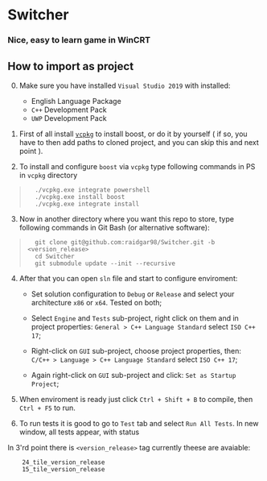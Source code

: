# Switcher
### 	Nice, easy to learn game in WinCRT

## How to import as project

0.	Make sure you have installed `Visual Studio 2019` with installed:
	- English Language Package
	- `C++` Development Pack
	- `UWP` Development Pack

1.	First of all install [`vcpkg`](https://github.com/microsoft/vcpkg) to install boost, or do it by yourself ( if so, you have to then add paths to cloned project, and you can skip this and next point ).

2.	To install and configure `boost` via `vcpkg` type following commands in PS in `vcpkg` directory

>		./vcpkg.exe integrate powershell
>		./vcpkg.exe install boost
>		./vcpkg.exe integrate install

3.	Now in another directory where you want this repo to store, type following commands in Git Bash (or alternative software):

>		git clone git@github.com:raidgar98/Switcher.git -b <version_release>
>		cd Switcher
>		git submodule update --init --recursive

4. After that you can open `sln` file and start to configure enviroment:

	- Set solution configuration to `Debug` or `Release` and select your architecture `x86` or `x64`. Tested on both;

	- Select `Engine` and `Tests` sub-project, right click on them and in project properties: `General > C++ Language Standard` select `ISO C++ 17`;

	- Right-click on `GUI` sub-project, choose project properties, then: `C/C++ > Language > C++ Language Standard` select `ISO C++ 17`;

	- Again right-click on `GUI` sub-project and click: `Set as Startup Project`;

5. When enviroment is ready just click `Ctrl + Shift + B` to compile, then `Ctrl + F5` to run.

6. To run tests it is good to go to `Test` tab and select `Run All Tests`. In new window, all tests appear, with status


In 3'rd point there is `<version_release>` tag currently theese are avaiable:

		24_tile_version_release
		15_tile_version_release

